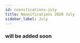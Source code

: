 ```yaml
---
id: noonifications-july
title: Noonifications 2020 July
sidebar_label: July
---
```


### will be added soon